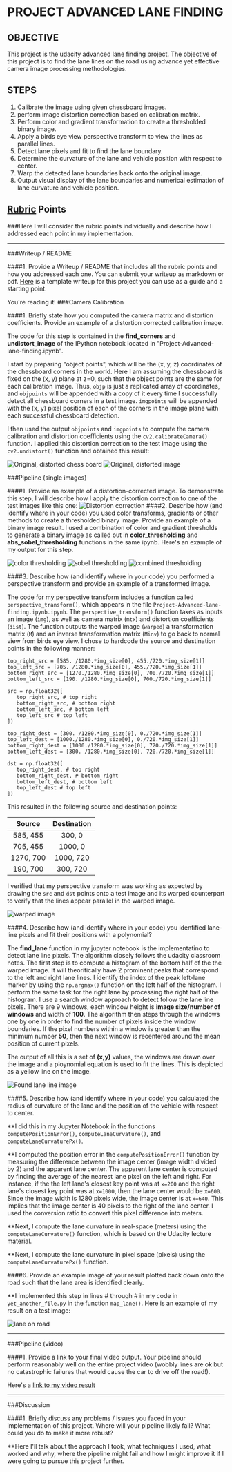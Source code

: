 # PROJECT ADVANCED LANE FINDING #

## OBJECTIVE ##

This project is the udacity advanced lane finding project. The objective of this project is to find the lane lines on the road using advance yet effective camera image processing methodologies.

## STEPS ##

1. Calibrate the image using given chessboard images.
1. perform image distortion correction based on calibration matrix.
1. Perform color and gradient transformation to create a thresholded binary image.
1. Apply a birds eye view perspective transform to view the lines as parallel lines.
1. Detect lane pixels and fit to find the lane boundary.
1. Determine the curvature of the lane and vehicle position with respect to center.
1. Warp the detected lane boundaries back onto the original image.
1. Output visual display of the lane boundaries and numerical estimation of lane curvature and vehicle position.

## [Rubric](https://review.udacity.com/#!/rubrics/571/view) Points
###Here I will consider the rubric points individually and describe how I addressed each point in my implementation.  

---
###Writeup / README

####1. Provide a Writeup / README that includes all the rubric points and how you addressed each one.  You can submit your writeup as markdown or pdf.  [Here](https://github.com/udacity/CarND-Advanced-Lane-Lines/blob/master/writeup_template.md) is a template writeup for this project you can use as a guide and a starting point.  

You're reading it!
###Camera Calibration

####1. Briefly state how you computed the camera matrix and distortion coefficients. Provide an example of a distortion corrected calibration image.

The code for this step is contained in the **find_corners** and **undistort_image** of the IPython notebook located in "Project-Advanced-lane-finding.ipynb".

I start by preparing "object points", which will be the (x, y, z) coordinates of the chessboard corners in the world. Here I am assuming the chessboard is fixed on the (x, y) plane at z=0, such that the object points are the same for each calibration image.  Thus, `objp` is just a replicated array of coordinates, and `objpoints` will be appended with a copy of it every time I successfully detect all chessboard corners in a test image.  `imgpoints` will be appended with the (x, y) pixel position of each of the corners in the image plane with each successful chessboard detection.  

I then used the output `objpoints` and `imgpoints` to compute the camera calibration and distortion coefficients using the `cv2.calibrateCamera()` function.  I applied this distortion correction to the test image using the `cv2.undistort()` function and obtained this result: 

![Original, distorted chess board](calibration2.jpg)
![Original, distorted image](test1.jpg)

###Pipeline (single images)

####1. Provide an example of a distortion-corrected image.
To demonstrate this step, I will describe how I apply the distortion correction to one of the test images like this one:
![Distortion correction](output_images/test_undist_2.jpg)
####2. Describe how (and identify where in your code) you used color transforms, gradients or other methods to create a thresholded binary image.  Provide an example of a binary image result.
I used a combination of color and gradient thresholds to generate a binary image as called out in **color_thresholding** and **abs_sobel_thresholding** functions in the same ipynb.  Here's an example of my output for this step.

![color thresholding](output_images/color_thresh.jpg)
![sobel thresholding](output_images/sobel_thresh.jpg)
![combined thresholding](output_images/combined_thresh.jpg)

####3. Describe how (and identify where in your code) you performed a perspective transform and provide an example of a transformed image.

The code for my perspective transform includes a function called `perspective_transform()`, which appears in the file `Project-Advanced-lane-finding.ipynb.ipynb`.  The `perspective_transform()` function takes as inputs an image (`img`), as well as camera matrix (`mtx`) and distortion coefficients (`dist`). The function outputs the warped image (`warped`) a transformation matrix (`M`) and an inverse transformation matrix (`Minv`) to go back to normal view from birds eye view. I chose to hardcode the source and destination points in the following manner:

```
top_right_src = [585. /1280.*img_size[0], 455./720.*img_size[1]]
top_left_src = [705. /1280.*img_size[0], 455./720.*img_size[1]]
bottom_right_src = [1270./1280.*img_size[0], 700./720.*img_size[1]]
bottom_left_src = [190. /1280.*img_size[0], 700./720.*img_size[1]]

src = np.float32([
   top_right_src, # top right
   bottom_right_src, # bottom right
   bottom_left_src, # bottom left
   top_left_src # top left
])
    
top_right_dest = [300. /1280.*img_size[0], 0./720.*img_size[1]]
top_left_dest = [1000./1280.*img_size[0], 0./720.*img_size[1]]
bottom_right_dest = [1000./1280.*img_size[0], 720./720.*img_size[1]]
bottom_left_dest = [300. /1280.*img_size[0], 720./720.*img_size[1]]
    
dst = np.float32([
   top_right_dest, # top right
   bottom_right_dest, # bottom right
   bottom_left_dest, # bottom left
   top_left_dest # top left
])
```
This resulted in the following source and destination points:

| Source        | Destination   | 
|:-------------:|:-------------:| 
| 585, 455      | 300, 0        | 
| 705, 455      | 1000, 0      |
| 1270, 700     | 1000, 720      |
| 190, 700      | 300, 720        |

I verified that my perspective transform was working as expected by drawing the `src` and `dst` points onto a test image and its warped counterpart to verify that the lines appear parallel in the warped image.

![warped image](output_images/birds_eye_view.jpg)

####4. Describe how (and identify where in your code) you identified lane-line pixels and fit their positions with a polynomial?

The **find_lane** function in my jupyter notebook is the implementatino to detect lane line pixels. The algorithm closely follows the udacity classroom notes. The first step is to compute a histogram of the bottom half of the the warped image. It will theoritically have 2 prominent peaks that correspond to the left and right lane lines. I identify the index of the peak left-lane marker by using the `np.argmax()` function on the left half of the histogram.  I perform the same task for the right lane by processing the right half of the histogram. I use a search window approach to detect follow the lane line pixels. There are 9 windows, each window height is **image size/number of windows** and width of **100**. The algorithm then steps through the windows one by one in order to find the number of pixels inside the window boundaries. If the pixel numbers within a window is greater than the minimum number **50**, then the next window is recentered around the mean position of current pixels.

The output of all this is a set of **(x,y)** values, the windows are drawn over the image and a ploynomial equation is used to fit the lines. This is depicted as a yellow line on the image.

![Found lane line image](output_images/Window_lane_finding.jpg)

####5. Describe how (and identify where in your code) you calculated the radius of curvature of the lane and the position of the vehicle with respect to center.

**I did this in my Jupyter Notebook in the functions `computePositionError()`, `computeLaneCurvature()`, and `computeLaneCurvaturePx()`.  

**I computed the position error in the `computePositionError()` function by measuring the difference between the image center (image width divided by 2) and the apparent lane center. The apparent lane center is computed by finding the average of the nearest lane pixel on the left and right.  For instance, if the the left lane's closest key point was at `x=200` and the right lane's closest key point was at `x=1000`, then the lane center would be `x=600`.  Since the image width is 1280 pixels wide, the image center is at `x=640`.  This implies that the image center is 40 pixels to the right of the lane center.  I used the conversion ratio to convert this pixel difference into meters.

**Next, I compute the lane curvature in real-space (meters) using the `computeLaneCurvature()` function, which is based on the Udacity lecture material.

**Next, I compute the lane curvature in pixel space (pixels) using the `computeLaneCurvaturePx()` function.


####6. Provide an example image of your result plotted back down onto the road such that the lane area is identified clearly.

**I implemented this step in lines # through # in my code in `yet_another_file.py` in the function `map_lane()`.  Here is an example of my result on a test image:

![lane on road](output_images/detected_lane_mask.jpg)

---

###Pipeline (video)

####1. Provide a link to your final video output.  Your pipeline should perform reasonably well on the entire project video (wobbly lines are ok but no catastrophic failures that would cause the car to drive off the road!).

Here's a [link to my video result](Project_video_output.mp4)

---

###Discussion

####1. Briefly discuss any problems / issues you faced in your implementation of this project.  Where will your pipeline likely fail?  What could you do to make it more robust?

**Here I'll talk about the approach I took, what techniques I used, what worked and why, where the pipeline might fail and how I might improve it if I were going to pursue this project further.  

